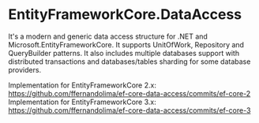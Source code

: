 # EntityFrameworkCore.DataAccess

It's a modern and generic data access structure for .NET and Microsoft.EntityFrameworkCore. It supports UnitOfWork, Repository and QueryBuilder patterns. It also includes multiple databases support with distributed transactions and databases/tables sharding for some database providers.

Implementation for EntityFrameworkCore 2.x: https://github.com/ffernandolima/ef-core-data-access/commits/ef-core-2
Implementation for EntityFrameworkCore 3.x: https://github.com/ffernandolima/ef-core-data-access/commits/ef-core-3
